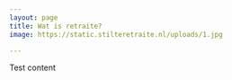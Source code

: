 ```yaml
---
layout: page
title: Wat is retraite?
image: https://static.stilteretraite.nl/uploads/1.jpg

---
```

Test content